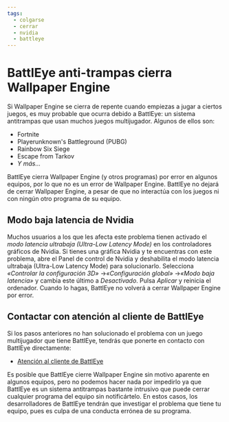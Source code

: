 ```yaml
---
tags:
  - colgarse
  - cerrar
  - nvidia
  - battleye
---
```


# BattlEye anti-trampas cierra Wallpaper Engine
Si Wallpaper Engine se cierra de repente cuando empiezas a jugar a ciertos juegos, es muy probable que ocurra debido a BattlEye: un sistema antitrampas que usan muchos juegos multijugador. Algunos de ellos son:

* Fortnite
* Playerunknown's Battleground (PUBG)
* Rainbow Six Siege
* Escape from Tarkov
* *Y más...*

BattlEye cierra Wallpaper Engine (y otros programas) por error en algunos equipos, por lo que no es un error de Wallpaper Engine. BattlEye no dejará de cerrar Wallpaper Engine, a pesar de que no interactúa con los juegos ni con ningún otro programa de su equipo.

## Modo baja latencia de Nvidia
Muchos usuarios a los que les afecta este problema tienen activado el *modo latencia ultrabaja (Ultra-Low Latency Mode)* en los controladores gráficos de Nvidia. Si tienes una gráfica Nvidia y te encuentras con este problema, abre el Panel de control de Nvidia y deshabilita el modo latencia ultrabaja (Ultra-Low Latency Mode) para solucionarlo. Selecciona *«Controlar la configuración 3D»* ->*«Configuración global»* ->*«Modo baja latencia»* y cambia este último a *Desactivado*. Pulsa *Aplicar* y reinicia el ordenador. Cuando lo hagas, BattlEye no volverá a cerrar Wallpaper Engine por error.

## Contactar con atención al cliente de BattlEye
Si los pasos anteriores no han solucionado el problema con un juego multijugador que tiene BattlEye, tendrás que ponerte en contacto con BattlEye directamente:

* [Atención al cliente de BattlEye](https://www.battleye.com/contact/)

Es posible que BattlEye cierre Wallpaper Engine sin motivo aparente en algunos equipos, pero no podemos hacer nada por impedirlo ya que BattlEye es un sistema antitrampas bastante intrusivo que puede cerrar cualquier programa del equipo sin notificártelo. En estos casos, los desarrolladores de BattlEye tendrán que investigar el problema que tiene tu equipo, pues es culpa de una conducta errónea de su programa.